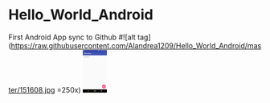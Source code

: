 # Hello_World_Android
First Android App sync to Github
#![alt tag](https://raw.githubusercontent.com/Alandrea1209/Hello_World_Android/master/151608.jpg =250x)
<img src="https://raw.githubusercontent.com/Alandrea1209/Hello_World_Android/master/151608.jpg" width="48">
